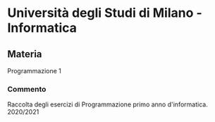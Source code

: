 # Università degli Studi di Milano - Informatica

## Materia
Programmazione 1

### Commento
Raccolta degli esercizi di Programmazione primo anno d'informatica. 2020/2021
